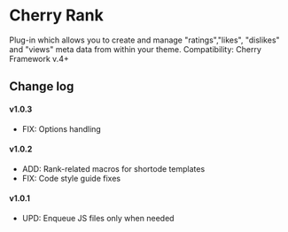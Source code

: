 # Cherry Rank
Plug-in which allows you to create and manage "ratings","likes", "dislikes" and "views" meta data from within your theme.
Сompatibility: Cherry Framework v.4+

## Change log ##

#### v1.0.3 ####

* FIX: Options handling

#### v1.0.2 ####

* ADD: Rank-related macros for shortode templates
* FIX: Code style guide fixes

#### v1.0.1 ####

* UPD: Enqueue JS files only when needed